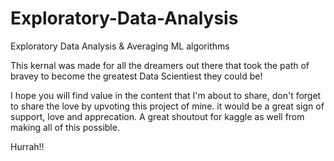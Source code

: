 # Exploratory-Data-Analysis

Exploratory Data Analysis &amp; Averaging ML algorithms

This kernal was made for all the dreamers out there that took the path of bravey to become the greatest Data Scientiest they could be!

I hope you will find value in the content that I'm about to share, don't forget to share the love by upvoting this project of mine. it would be a great sign of support, love and apprecation. A great shoutout for kaggle as well from making all of this possible.

Hurrah!!
